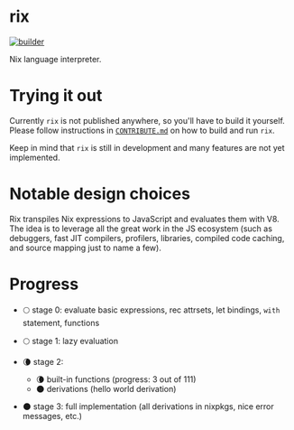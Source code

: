 # rix

[![builder](https://github.com/urbas/rix/actions/workflows/build.yml/badge.svg)](https://github.com/urbas/rix/actions/workflows/build.yml)

Nix language interpreter.

# Trying it out

Currently `rix` is not published anywhere, so you'll have to build it yourself.
Please follow instructions in [`CONTRIBUTE.md`](./CONTRIBUTE.md) on how to build
and run `rix`.

Keep in mind that `rix` is still in development and many features are not yet
implemented.

# Notable design choices

Rix transpiles Nix expressions to JavaScript and evaluates them with V8. The idea
is to leverage all the great work in the JS ecosystem (such as debuggers,
fast JIT compilers, profilers, libraries, compiled code caching, and source
mapping just to name a few).

# Progress

- 🌕 stage 0: evaluate basic expressions, rec attrsets, let bindings, `with`
  statement, functions

- 🌕 stage 1: lazy evaluation

- 🌘 stage 2:

  - 🌘 built-in functions (progress: 3 out of 111)
  - 🌑 derivations (hello world derivation)

- 🌑 stage 3: full implementation (all derivations in nixpkgs, nice error
  messages, etc.)

